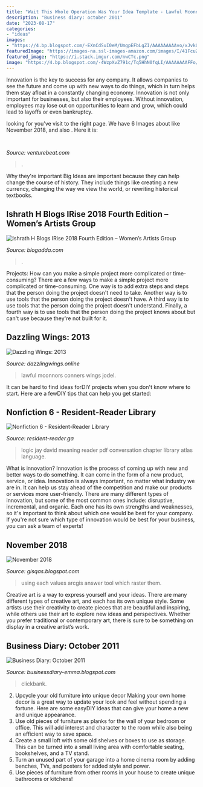 ```yaml
---
title: "Wait This Whole Operation Was Your Idea Template - Lawful Mconnors Conners Wings Jodel"
description: "Business diary: october 2011"
date: "2023-08-17"
categories:
- "ideas"
images:
- "https://4.bp.blogspot.com/-EXnCdSuI0eM/UmgpEFbLgZI/AAAAAAAAAvo/xJvkUZFIY7w/s1600/Broken+light+bulb+file000362203086.jpg"
featuredImage: "https://images-na.ssl-images-amazon.com/images/I/41FcuZEk3JL._SX327_BO1,204,203,200_.jpg"
featured_image: "https://i.stack.imgur.com/nwCTc.png"
image: "https://4.bp.blogspot.com/-4WzpXvZ791c/Tq5HhN0fqLI/AAAAAAAAFFo/d9KLT5W1mZY/s1600/Clickbank-Tips.png"
---
```



Innovation is the key to success for any company. It allows companies to see the future and come up with new ways to do things, which in turn helps them stay afloat in a constantly changing economy. Innovation is not only important for businesses, but also their employees. Without innovation, employees may lose out on opportunities to learn and grow, which could lead to layoffs or even bankruptcy.

	

		
looking for  you've visit to the right page. We have 6 Images about  like November 2018,  and also . Here it is:
		
    
## 

<img loading=lazy src="https://venturebeat.com/wp-content/uploads/2020/01/dario-gil.jpg?w=800" onerror="this.onerror=null;this.src='https://tse1.mm.bing.net/th?id=OIP.v0G8eXwdyMDuLrKYJXJeWQHaE7&amp;pid=15.1';" alt="">

_Source: venturebeat.com_

>. 

	

Why they're important
Big Ideas are important because they can help change the course of history. They include things like creating a new currency, changing the way we view the world, or rewriting historical textbooks.

    
## Ishrath H Blogs IRise 2018 Fourth Edition – Women’s Artists Group

<img loading=lazy src="http://wanderingmist.com/wp-content/uploads/img_20180324_1704392352589523771640971-768x1024.jpg" onerror="this.onerror=null;this.src='https://tse3.mm.bing.net/th?id=OIP.QGKKluKg-wV_uVH23eB8GAHaJ4&amp;pid=15.1';" alt="Ishrath H Blogs IRise 2018 Fourth Edition – Women’s Artists Group">

_Source: blogadda.com_

>. 

	

Projects: How can you make a simple project more complicated or time-consuming?
There are a few ways to make a simple project more complicated or time-consuming. One way is to add extra steps and steps that the person doing the project doesn't need to take. Another way is to use tools that the person doing the project doesn't have. A third way is to use tools that the person doing the project doesn't understand. Finally, a fourth way is to use tools that the person doing the project knows about but can't use because they're not built for it.

    
## Dazzling Wings: 2013

<img loading=lazy src="https://4.bp.blogspot.com/-EXnCdSuI0eM/UmgpEFbLgZI/AAAAAAAAAvo/xJvkUZFIY7w/s1600/Broken+light+bulb+file000362203086.jpg" onerror="this.onerror=null;this.src='https://tse1.mm.bing.net/th?id=OIP.0fmNotj5tGGuTJItYQWKPQHaF7&amp;pid=15.1';" alt="Dazzling Wings: 2013">

_Source: dazzlingwings.online_

>lawful mconnors conners wings jodel. 

	

It can be hard to find ideas forDIY projects when you don't know where to start. Here are a fewDIY tips that can help you get started: 

    
## Nonfiction 6 - Resident-Reader Library

<img loading=lazy src="https://images-na.ssl-images-amazon.com/images/I/41FcuZEk3JL._SX327_BO1,204,203,200_.jpg" onerror="this.onerror=null;this.src='https://tse4.mm.bing.net/th?id=OIP.xFrmTZdYc-h_OWiki4tK2AAAAA&amp;pid=15.1';" alt="Nonfiction 6 - Resident-Reader Library">

_Source: resident-reader.ga_

>logic jay david meaning reader pdf conversation chapter library atlas language. 

	

What is innovation?
Innovation is the process of coming up with new and better ways to do something. It can come in the form of a new product, service, or idea. Innovation is always important, no matter what industry we are in. It can help us stay ahead of the competition and make our products or services more user-friendly.
There are many different types of innovation, but some of the most common ones include: disruptive, incremental, and organic. Each one has its own strengths and weaknesses, so it's important to think about which one would be best for your company. If you're not sure which type of innovation would be best for your business, you can ask a team of experts!

    
## November 2018

<img loading=lazy src="https://i.stack.imgur.com/nwCTc.png" onerror="this.onerror=null;this.src='https://tse3.mm.bing.net/th?id=OIP.1k7dwWxuffq6eHKmOKCXFAHaFh&amp;pid=15.1';" alt="November 2018">

_Source: gisqas.blogspot.com_

>using each values arcgis answer tool which raster them. 

	

Creative art is a way to express yourself and your ideas. There are many different types of creative art, and each has its own unique style. Some artists use their creativity to create pieces that are beautiful and inspiring, while others use their art to explore new ideas and perspectives. Whether you prefer traditional or contemporary art, there is sure to be something on display in a creative artist’s work.

    
## Business Diary: October 2011

<img loading=lazy src="https://4.bp.blogspot.com/-4WzpXvZ791c/Tq5HhN0fqLI/AAAAAAAAFFo/d9KLT5W1mZY/s1600/Clickbank-Tips.png" onerror="this.onerror=null;this.src='https://tse2.mm.bing.net/th?id=OIP.qJX623JW1C7AXK9BxoI6iQAAAA&amp;pid=15.1';" alt="Business Diary: October 2011">

_Source: businessdiary-emma.blogspot.com_

>clickbank. 

	

2. Upcycle your old furniture into unique decor
Making your own home decor is a great way to update your look and feel without spending a fortune. Here are some easyDIY ideas that can give your home a new and unique appearance. 
1. Use old pieces of furniture as planks for the wall of your bedroom or office. This will add interest and character to the room while also being an efficient way to save space.
2. Create a small loft with some old shelves or boxes to use as storage. This can be turned into a small living area with comfortable seating, bookshelves, and a TV stand.
3. Turn an unused part of your garage into a home cinema room by adding benches, TVs, and posters for added style and power.
4. Use pieces of furniture from other rooms in your house to create unique bathrooms or kitchens!

